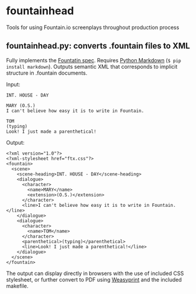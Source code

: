 # fountainhead
Tools for using Fountain.io screenplays throughout production process

## fountainhead.py: converts .fountain files to XML
Fully implements the [Fountatin spec](https://fountain.io/syntax).
Requires [Python Markdown](https://pypi.python.org/pypi/Markdown) (`$ pip install markdown`).
Outputs semantic XML that corresponds to implicit structure in .fountain documents.

Input:

    INT. HOUSE - DAY
    
    MARY (O.S.)
    I can't believe how easy it is to write in Fountain.
    
    TOM
    (typing)
    Look! I just made a parenthetical!


Output:

    <?xml version="1.0"?>
    <?xml-stylesheet href="ftx.css"?>
    <fountain>
      <scene>
        <scene-heading>INT. HOUSE - DAY</scene-heading>
        <dialogue>
          <character>
            <name>MARY</name>
            <extension>(O.S.)</extension>
          </character>
          <line>I can't believe how easy it is to write in Fountain.</line>
        </dialogue>
        <dialogue>
          <character>
            <name>TOM</name>
          </character>
          <parenthetical>(typing)</parenthetical>
          <line>Look! I just made a parenthetical!</line>
        </dialogue>
      </scene>
    </fountain>

The output can display directly in browsers with the use of included CSS stylesheet, or further convert to PDF using [Weasyprint](http://weasyprint.org) and the included makefile.

